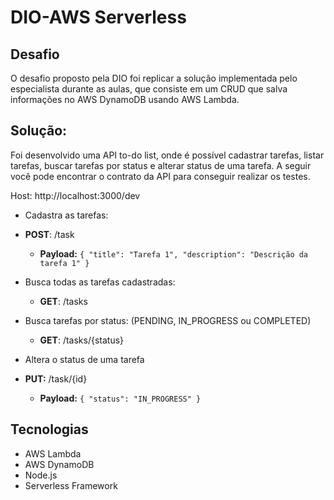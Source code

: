# DIO-AWS Serverless


## Desafio

O desafio proposto pela DIO foi replicar a solução implementada pelo especialista durante as aulas, que consiste em um CRUD que salva informações no AWS DynamoDB usando AWS Lambda.


## Solução:

Foi desenvolvido uma API to-do list, onde é possível cadastrar tarefas, listar tarefas, buscar tarefas por status e alterar status de uma tarefa. A seguir você pode encontrar o contrato da API para conseguir realizar os testes.


Host: http://localhost:3000/dev

- Cadastra as tarefas: 
 - **POST**: /task
   - **Payload:** `{ "title": "Tarefa 1", "description": "Descrição da tarefa 1" }`

- Busca todas as tarefas cadastradas: 
  - **GET**: /tasks

- Busca tarefas por status: (PENDING, IN_PROGRESS ou COMPLETED)
  - **GET**: /tasks/{status}

- Altera o status de uma tarefa
- **PUT:** /task/{id}
  - **Payload:** `{ "status": "IN_PROGRESS" }`


## Tecnologias
- AWS Lambda
- AWS DynamoDB
- Node.js
- Serverless Framework

